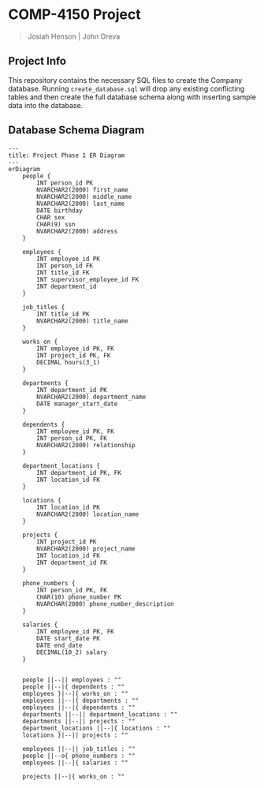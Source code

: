 # COMP-4150 Project
> Josiah Henson | John Oreva
## Project Info
This repository contains the necessary SQL files to create the Company database. Running `create_database.sql` will drop any existing conflicting tables and then create the full database schema along with inserting sample data into the database.
## Database Schema Diagram
```mermaid
---
title: Project Phase 1 ER Diagram
---
erDiagram
	people {
		INT person_id PK
		NVARCHAR2(2000) first_name
		NVARCHAR2(2000) middle_name
		NVARCHAR2(2000) last_name
		DATE birthday
		CHAR sex
		CHAR(9) ssn
		NVARCHAR2(2000) address
	}

	employees {
		INT employee_id PK
		INT person_id FK
		INT title_id FK
		INT supervisor_employee_id FK
		INT department_id
	}

	job_titles {
		INT title_id PK
		NVARCHAR2(2000) title_name
	}

	works_on {
		INT employee_id PK, FK
		INT project_id PK, FK
		DECIMAL hours(3_1)
	}

	departments {
		INT department_id PK
		NVARCHAR2(2000) department_name
		DATE manager_start_date
	}

	dependents {
		INT employee_id PK, FK
		INT person_id PK, FK
		NVARCHAR2(2000) relationship
	}

	department_locations {
		INT department_id PK, FK
		INT location_id FK
	}

	locations {
		INT location_id PK
		NVARCHAR2(2000) location_name
	}
	
	projects {
		INT project_id PK
		NVARCHAR2(2000) project_name
		INT location_id FK
		INT department_id FK
	}

	phone_numbers {
		INT person_id PK, FK
		CHAR(10) phone_number PK
		NVARCHAR(2000) phone_number_description
	}

	salaries {
		INT employee_id PK, FK
		DATE start_date PK
		DATE end_date
		DECIMAL(10_2) salary
	}


	people ||--|| employees : ""
	people ||--|{ dependents : ""
	employees }|--|{ works_on : ""
	employees ||--|{ departments : ""
	employees ||--|{ dependents : ""
	departments ||--|| department_locations : ""
	departments ||--|| projects : ""
	department_locations ||--|{ locations : ""
	locations }|--|| projects : ""

	employees ||--|| job_titles : ""
	people ||--o{ phone_numbers : ""
	employees ||--|{ salaries : ""

	projects ||--|{ works_on : ""
```
